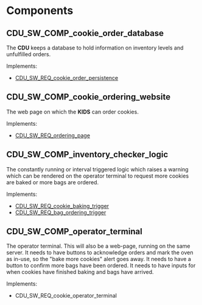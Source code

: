 # Components

## CDU_SW_COMP_cookie_order_database

The **CDU** keeps a database to hold information on inventory levels and unfulfilled orders.

Implements:

- [CDU_SW_REQ_cookie_order_persistence](#cdu_sw_req_cookie_order_persistence)

## CDU_SW_COMP_cookie_ordering_website

The web page on which the **KIDS** can order cookies.

Implements:

- [CDU_SW_REQ_ordering_page](#)

## CDU_SW_COMP_inventory_checker_logic

The constantly running or interval triggered logic which raises a warning which
can be rendered on the operator terminal to request more cookies are baked or
more bags are ordered.

Implements:

- [CDU_SW_REQ_cookie_baking_trigger](#cdu_sw_req_cookie_baking_trigger)
- [CDU_SW_REQ_bag_ordering_trigger](#cdu_sw_req_bag_ordering_trigger)

## CDU_SW_COMP_operator_terminal

The operator terminal. This will also be a web-page, running on the same server.
It needs to have buttons to acknowledge orders and mark the oven as in-use, so the "bake more cookies" alert goes away.
It needs to have a button to confirm more bags have been ordered.
It needs to have inputs for when cookies have finished baking and bags have arrived.

Implements:

- CDU_SW_REQ_cookie_operator_terminal
